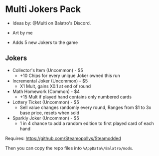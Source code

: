 # Multi Jokers Pack

- Ideas by: @Multi on Balatro's Discord.

- Art by me

- Adds 5 new Jokers to the game

## Jokers

- Collector's Item (Uncommon) - $5
  - +10 Chips for every unique Joker owned this run
- Incremental Joker (Uncommon) - $5
  - X1 Mult, gains X0.1 at end of round
- Math Homework (Common) - $4
  - +15 Mult if played hand contains only numbered cards
- Lottery Ticket (Uncommon) - $5
  - Sell value changes randomly every round, Ranges from $1 to 3x base price, resets when sold
- Sparkly Joker (Uncommon) - $5
  - 1 in 4 chance to add a random edition to first played card of each hand

Requires: https://github.com/Steamopollys/Steamodded

Then you can copy the repo files into `%AppData%/Balatro/mods`.

